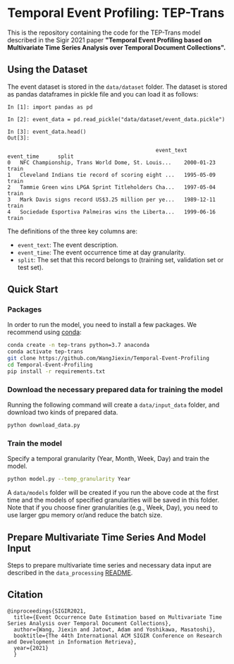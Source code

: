 
# Temporal Event Profiling: TEP-Trans

This is the repository containing the code for the TEP-Trans model described in the Sigir 2021 paper **"Temporal Event Profiling based on Multivariate Time Series Analysis over Temporal Document Collections".**

## Using the Dataset

The event dataset is stored in the `data/dataset` folder. The dataset is stored as pandas dataframes in pickle file and you can load it as follows:

```
In [1]: import pandas as pd

In [2]: event_data = pd.read_pickle("data/dataset/event_data.pickle")

In [3]: event_data.head()
Out[3]:

                                               event_text       event_time      split
0	NFC Championship, Trans World Dome, St. Louis...	2000-01-23	train
1	Cleveland Indians tie record of scoring eight ...	1995-05-09	train
2	Tammie Green wins LPGA Sprint Titleholders Cha...	1997-05-04	train
3	Mark Davis signs record US$3.25 million per ye...	1989-12-11	train
4	Sociedade Esportiva Palmeiras wins the Liberta...	1999-06-16	train

```

The definitions of the three key columns are:
- `event_text`: The event description.
- `event_time`: The event occurrence time at day granularity.
- `split`: The set that this record belongs to (training set, validation set or test set).

## Quick Start

### Packages
In order to run the model, you need to install a few packages. We recommend using [conda](https://docs.conda.io/en/latest/):
```bash
conda create -n tep-trans python=3.7 anaconda
conda activate tep-trans
git clone https://github.com/WangJiexin/Temporal-Event-Profiling
cd Temporal-Event-Profiling
pip install -r requirements.txt
```

### Download the necessary prepared data for training the model
Running the following command will create a `data/input_data` folder, and download two kinds of prepared data.
```bash
python download_data.py
```

### Train the model
Specify a temporal granularity (Year, Month, Week, Day) and train the model.
```bash
python model.py --temp_granularity Year
```
A `data/models` folder will be created if you run the above code at the first time and the models of specified granularities will be saved in this folder.
Note that if you choose finer granularities (e.g., Week, Day), you need to use larger gpu memory or/and reduce the batch size.

## Prepare Multivariate Time Series And Model Input
Steps to prepare multivariate time series and necessary data input are described in the `data_processing` [README](data_processing/README.md).

## Citation
```
@inproceedings{SIGIR2021,
  title={Event Occurrence Date Estimation based on Multivariate Time Series Analysis over Temporal Document Collections},
  author={Wang, Jiexin and Jatowt, Adam and Yoshikawa, Masatoshi},
  booktitle={The 44th International ACM SIGIR Conference on Research and Development in Information Retrieva},
  year={2021}
  }
```
